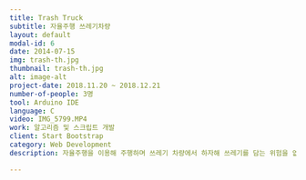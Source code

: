 ```yaml
---
title: Trash Truck
subtitle: 자율주행 쓰레기차량
layout: default
modal-id: 6
date: 2014-07-15
img: trash-th.jpg
thumbnail: trash-th.jpg
alt: image-alt
project-date: 2018.11.20 ~ 2018.12.21
number-of-people: 3명
tool: Arduino IDE
language: C
video: IMG_5799.MP4
work: 알고리즘 및 스크립트 개발
client: Start Bootstrap
category: Web Development
description: 자율주행을 이용해 주행하며 쓰레기 차량에서 하자해 쓰레기를 담는 위험을 없애기 위해 모터를 사용해 센서를 인지하면 쓰레기를 잡아 트럭에 담도록 구현한 자율주행 쓰레기 차량입니다.

---
```

